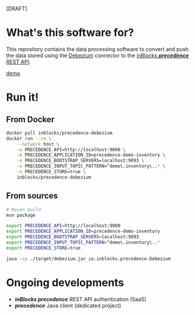 [DRAFT]



# What's this software for?

This repository contains the data processing software to convert and push the data stored using the [Debezium](https://debezium.io/)
connector to the [inBlocks **_precedence_**](https://precedence.inblocks.io/) [REST API](https://precedence.inblocks.io/doc/v1/).

[demo](./demo)



# Run it!

## From Docker

```bash
docker pull inblocks/precedence-debezium
docker run --rm \
    --network host \
    -e PRECEDENCE_API=http://localhost:9000 \
    -e PRECEDENCE_APPLICATION_ID=precedence-demo-inventory \
    -e PRECEDENCE_BOOTSTRAP_SERVERS=localhost:9093 \
    -e PRECEDENCE_INPUT_TOPIC_PATTERN=^demo\.inventory\..* \
    -e PRECEDENCE_STORE=true \
    inblocks/precedence-debezium
```

## From sources

```bash
# Maven build
mvn package

export PRECEDENCE_API=http://localhost:9000
export PRECEDENCE_APPLICATION_ID=precedence-demo-inventory
export PRECEDENCE_BOOTSTRAP_SERVERS=localhost:9093
export PRECEDENCE_INPUT_TOPIC_PATTERN=^demo\.inventory\..*
export PRECEDENCE_STORE=true

java -cp ./target/debezium.jar io.inblocks.precedence.Debezium
```



# Ongoing developments

- **_inBlocks precedence_** REST API authentication (SaaS)
- **_precedence_** Java client (dedicated project)
